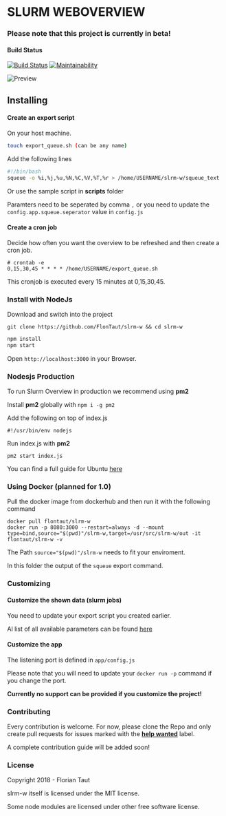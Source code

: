 # SLURM WEBOVERVIEW

### Please note that this project is currently in beta!

#### Build Status
[![Build Status](https://travis-ci.com/FlonTaut/slrm-w.svg?branch=master)](https://travis-ci.com/FlonTaut/slrm-w)
[![Maintainability](https://api.codeclimate.com/v1/badges/1e3810dfcafddb91cb6e/maintainability)](https://codeclimate.com/github/FlonTaut/slrm-w/maintainability)

![Preview](https://github.com/FlonTaut/slrm-w/raw/master/res/preview.png "Preview")

## Installing
#### Create an export script

On your host machine. 
```bash
touch export_queue.sh (can be any name)
```
Add the following lines
```bash
#!/bin/bash
squeue -o %i,%j,%u,%N,%C,%V,%T,%r > /home/USERNAME/slrm-w/squeue_text
```
Or use the sample script in <b>scripts</b> folder

Paramters need to be seperated by comma ```,``` or you need to update the ```config.app.squeue.seperator``` value in ```config.js```

#### Create a cron job
Decide how often you want the overview to be refreshed and then create a cron job.
```
# crontab -e
0,15,30,45 * * * * /home/USERNAME/export_queue.sh
```
This cronjob is executed every 15 minutes at 0,15,30,45.
### Install with NodeJs

Download and switch into the project
```
git clone https://github.com/FlonTaut/slrm-w && cd slrm-w
```
```javascript
npm install
npm start
```
Open ```http://localhost:3000``` in your Browser.

### Nodesjs Production
To run Slurm Overview in production we recommend using <b>pm2</b>

Install <b>pm2</b> globally with ```npm i -g pm2```

Add the following on top of index.js
```
#!/usr/bin/env nodejs
```
Run index.js with <b>pm2</b>
```
pm2 start index.js
```
You can find a full guide for Ubuntu [here](https://www.digitalocean.com/community/tutorials/how-to-set-up-a-node-js-application-for-production-on-ubuntu-16-04)


### Using Docker (planned for 1.0)

Pull the docker image from dockerhub and then run it with the following command

```docker
docker pull flontaut/slrm-w
docker run -p 8080:3000 --restart=always -d --mount type=bind,source="$(pwd)"/slrm-w,target=/usr/src/slrm-w/out -it flontaut/slrm-w -v
```

The Path ```source="$(pwd)"/slrm-w``` needs to fit your enviroment.

In this folder the output of the ```squeue``` export command.



### Customizing
#### Customize the shown data (slurm jobs)
You need to update your export script you created earlier.

Al list of all available parameters can be found [here](http://geco.mines.edu/prototype/How_do_I_manage_jobs/squeue.html)

#### Customize the app
The listening port is defined in ```app/config.js```

Please note that you will need to update your ```docker run -p``` command if you change the port.

<b>Currently no support can be provided if you customize the project!</b>

### Contributing
Every contribution is welcome.
For now, please clone the Repo and only create pull requests for issues marked with the <b>[help wanted](https://github.com/FlonTaut/slrm-w/labels/help%20wanted)</b> label.

A complete contribution guide will be added soon!

### License
Copyright 2018 - Florian Taut

slrm-w itself is licensed under the MIT license.

Some node modules are licensed under other free software license.
